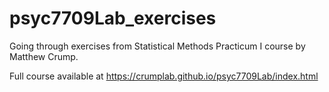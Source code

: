 # psyc7709Lab_exercises

Going through exercises from Statistical Methods Practicum I course by Matthew Crump.

Full course available at https://crumplab.github.io/psyc7709Lab/index.html
